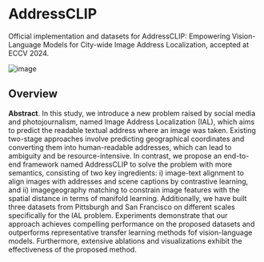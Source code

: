 # AddressCLIP
Official implementation and datasets for AddressCLIP: Empowering Vision-Language Models for City-wide Image Address Localization, accepted at ECCV 2024.

![image]([https://github.com/xsx1001/AddressCLIP/assets/59325025/0bd81407-f8b8-4dcf-8901-5ad966579add]#pic_center)

## Overview
**Abstract**. In this study, we introduce a new problem raised by social media and photojournalism, named Image Address Localization (IAL), which aims to predict the readable textual address where an image was taken. Existing two-stage approaches involve predicting geographical coordinates and converting them into human-readable addresses, which can lead to ambiguity and be resource-intensive. In contrast, we propose an end-to-end framework named AddressCLIP to solve the problem with more semantics, consisting of two key ingredients: i) image-text alignment to align images with addresses and scene captions by contrastive learning, and ii) imagegeography matching to constrain image features with the spatial distance in terms of manifold learning. Additionally, we have built three datasets from Pittsburgh and San Francisco on different scales specifically for the IAL problem. Experiments demonstrate that our approach achieves compelling performance on the proposed datasets and outperforms representative transfer learning methods fof vision-language models. Furthermore, extensive ablations and visualizations exhibit the effectiveness of the proposed method.
